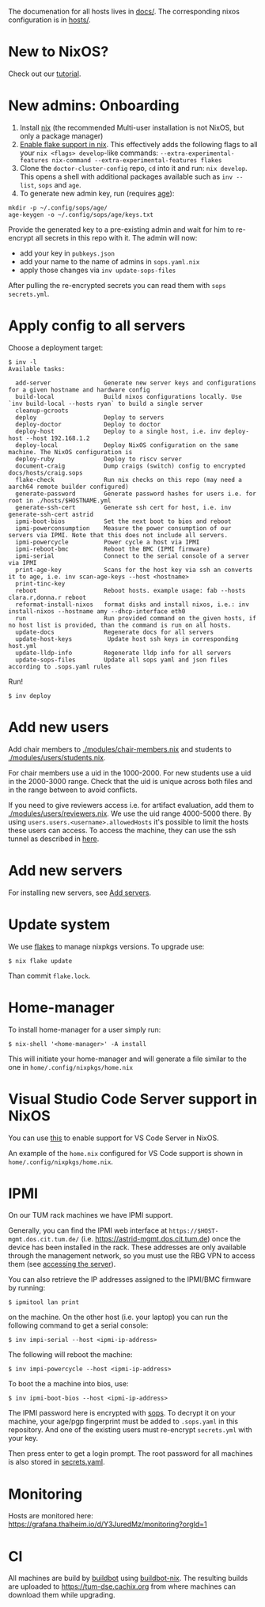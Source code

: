 The documenation for all hosts lives in [docs/](docs/). 
The corresponding nixos configuration is in [hosts/](hosts/).

# New to NixOS?

Check out our [tutorial](./docs/nix-getting-started.md).

# New admins: Onboarding

1. Install [nix](https://nixos.org/download.html#download-nix) (the recommended Multi-user installation is not NixOS, but only a package manager)
2. [Enable flake support in nix](https://nixos.wiki/wiki/Flakes#Permanent). This effectively adds the following flags to all your `nix <flags> develop`-like commands: `--extra-experimental-features nix-command --extra-experimental-features flakes`
3. Clone the `doctor-cluster-config` repo, `cd` into it and run: `nix develop`. This opens a shell with additional packages available such as `inv --list`, `sops` and `age`.
4. To generate new admin key, run (requires [age](https://github.com/FiloSottile/age)):
```
mkdir -p ~/.config/sops/age/
age-keygen -o ~/.config/sops/age/keys.txt
```
Provide the generated key to a pre-existing admin and wait for him to re-encrypt all secrets in this repo with it. 
The admin will now:

- add your key in `pubkeys.json`
- add your name to the name of admins in `sops.yaml.nix`
- apply those changes via `inv update-sops-files`

After pulling the re-encrypted secrets you can read them with `sops secrets.yml`.


# Apply config to all servers

Choose a deployment target:


``` console
$ inv -l
Available tasks:

  add-server               Generate new server keys and configurations for a given hostname and hardware config
  build-local              Build nixos configurations locally. Use `inv build-local --hosts ryan` to build a single server
  cleanup-gcroots
  deploy                   Deploy to servers
  deploy-doctor            Deploy to doctor
  deploy-host              Deploy to a single host, i.e. inv deploy-host --host 192.168.1.2
  deploy-local             Deploy NixOS configuration on the same machine. The NixOS configuration is
  deploy-ruby              Deploy to riscv server
  document-craig           Dump craigs (switch) config to encrypted docs/hosts/craig.sops
  flake-check              Run nix checks on this repo (may need a aarch64 remote builder configured)
  generate-password        Generate password hashes for users i.e. for root in ./hosts/$HOSTNAME.yml
  generate-ssh-cert        Generate ssh cert for host, i.e. inv generate-ssh-cert astrid
  ipmi-boot-bios           Set the next boot to bios and reboot
  ipmi-powerconsumption    Measure the power consumption of our servers via IPMI. Note that this does not include all servers.
  ipmi-powercycle          Power cycle a host via IPMI
  ipmi-reboot-bmc          Reboot the BMC (IPMI firmware)
  ipmi-serial              Connect to the serial console of a server via IPMI
  print-age-key            Scans for the host key via ssh an converts it to age, i.e. inv scan-age-keys --host <hostname>
  print-tinc-key
  reboot                   Reboot hosts. example usage: fab --hosts clara.r,donna.r reboot
  reformat-install-nixos   format disks and install nixos, i.e.: inv install-nixos --hostname amy --dhcp-interface eth0
  run                      Run provided command on the given hosts, if no host list is provided, than the command is run on all hosts.
  update-docs              Regenerate docs for all servers
  update-host-keys          Update host ssh keys in corresponding host.yml
  update-lldp-info         Regenerate lldp info for all servers
  update-sops-files        Update all sops yaml and json files according to .sops.yaml rules
```

Run!

``` console
$ inv deploy
```

# Add new users

Add chair members to [./modules/chair-members.nix](./modules/users/chair-members.nix) and students to [./modules/users/students.nix](./modules/users/students.nix).

For chair members use a uid in the 1000-2000. For new students use a uid in the
2000-3000 range. Check that the uid is unique across both files and in the
range between to avoid conflicts.

If you need to give reviewers access i.e. for artifact evaluation, add them to
[./modules/users/reviewers.nix](./modules/users/reviewers.nix).  We use the
uid range 4000-5000 there. By using `users.users.<username>.allowedHosts` it's
possible to limit the hosts these users can access. To access the machine, they
can use the ssh tunnel as described in
[here](./docs/hosts#accessing-the-server).

# Add new servers

For installing new servers, see [Add servers](docs/ADD_SERVER.md).

# Update system

We use [flakes](https://nixos.wiki/wiki/Flakes) to manage 
nixpkgs versions. To upgrade use:

``` console
$ nix flake update
```

Than commit `flake.lock`.

# Home-manager

To install home-manager for a user simply run:

``` console
$ nix-shell '<home-manager>' -A install
```

This will initiate your home-manager and will generate a file similar to the one in ```home/.config/nixpkgs/home.nix```

# Visual Studio Code Server support in NixOS

You can use [this](https://github.com/msteen/nixos-vscode-server) to enable support for VS Code Server in NixOS.

An example of the ```home.nix``` configured for VS Code support is shown in ```home/.config/nixpkgs/home.nix```.


# IPMI

On our TUM rack machines we have IPMI support.

Generally, you can find the IPMI web interface at
`https://$HOST-mgmt.dos.cit.tum.de/` (i.e. https://astrid-mgmt.dos.cit.tum.de)
once the device has been installed in the rack.  These addresses are only
available through the management network, so you must use the RBG VPN to access them (see [accessing the server](https://github.com/TUM-DSE/doctor-cluster-config/tree/master/docs#accessing-the-server)).

You can also retrieve the IP addresses assigned to the IPMI/BMC firmware by
running:

```console
$ ipmitool lan print
```

on the machine. On the other host (i.e. your laptop) you can run the following command to get a serial console:

```console
$ inv impi-serial --host <ipmi-ip-address>
```

The following will reboot the machine:

```console
$ inv impi-powercycle --host <ipmi-ip-address>
```

To boot the a machine into bios, use:

```console
$ inv ipmi-boot-bios --host <ipmi-ip-address>
```

The IPMI password here is encrypted with
[sops](https://github.com/mozilla/sops). To decrypt it on your machine, your
age/pgp fingerprint must be added to `.sops.yaml` in this repository. And one of
the existing users must re-encrypt `secrets.yml` with your key. 

Then press enter to get a login prompt. The root password for all machines is
also stored in [secrets.yaml]().

# Monitoring

Hosts are monitored here: https://grafana.thalheim.io/d/Y3JuredMz/monitoring?orgId=1

# CI

All machines are build by [buildbot](https://buildbot.dse.in.tum.de/) using [buildbot-nix](https://github.com/nix-community/buildbot-nix).
The resulting builds are uploaded to https://tum-dse.cachix.org from where machines can download them while upgrading.
